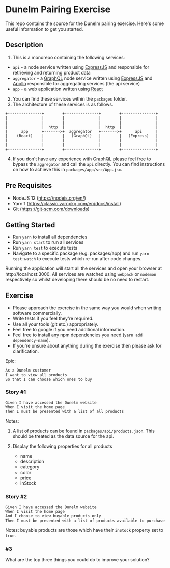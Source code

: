 # Dunelm Pairing Exercise

This repo contains the source for the Dunelm pairing exercise. Here's some useful information to get you started.

## Description

1. This is a monorepo containing the following services:

- `api` - a node service written using [ExpressJS](https://expressjs.com/) and responsible for retrieving and returning product data
- `aggregator` - a [GraphQL](https://graphql.org/) node service written using [ExpressJS](https://expressjs.com/) and [Apollo](https://www.apollographql.com/docs/) responsible for aggregating services (the api service)
- `app` - a web application written using [React](https://reactjs.org/docs/getting-started.html)

2. You can find these services within the `packages` folder.
3. The architecture of these services is as follows.

```
+---------------+        +---------------+        +---------------+
|               |        |               |        |               |
|               |        |               |        |               |
|               |  http  |               |  http  |               |
|      app      +------->+  aggregator   +------->+      api      |
|    (React)    |        |   (GraphQL)   |        |   (Express)   |
|               |        |               |        |               |
|               |        |               |        |               |
+---------------+        +---------------+        +---------------+
```

4. If you don't have any experience with GraphQL please feel free to bypass the `aggregator` and call the `api` directly. You can find instructions on how to achieve this in `packages/app/src/App.jsx`.

## Pre Requisites

- NodeJS 12 (https://nodejs.org/en/)
- Yarn 1 (https://classic.yarnpkg.com/en/docs/install)
- Git (https://git-scm.com/downloads)

## Getting Started

- Run `yarn` to install all dependencies
- Run `yarn start` to run all services
- Run `yarn test` to execute tests
- Navigate to a specific package (e.g. packages/app) and run `yarn test:watch` to execute tests which re-run after code changes.

Running the application will start all the services and open your browser at http://localhost:3000. All services are watched using `webpack` or `nodemon` respectively so whilst developing there should be no need to restart.

## Exercise

- Please approach the exercise in the same way you would when writing software commercially.
- Write tests if you feel they're required.
- Use all your tools (git etc.) appropriately.
- Feel free to google if you need additional information.
- Feel free to install any npm dependencies you need (`yarn add dependency-name`).
- If you're unsure about anything during the exercise then please ask for clarification.

Epic:

```
As a Dunelm customer
I want to view all products
So that I can choose which ones to buy
```

### Story #1

```
Given I have accessed the Dunelm website
When I visit the home page
Then I must be presented with a list of all products
```

Notes:

1.  A list of products can be found in `packages/api/products.json`. This should be treated as the data source for the api.
2.  Display the following properties for all products

    - name
    - description
    - category
    - color
    - price
    - inStock

### Story #2

```
Given I have accessed the Dunelm website
When I visit the home page
And I choose to view buyable products only
Then I must be presented with a list of products available to purchase
```

Notes: buyable products are those which have their `inStock` property set to `true`.

### #3

What are the top three things you could do to improve your solution?
